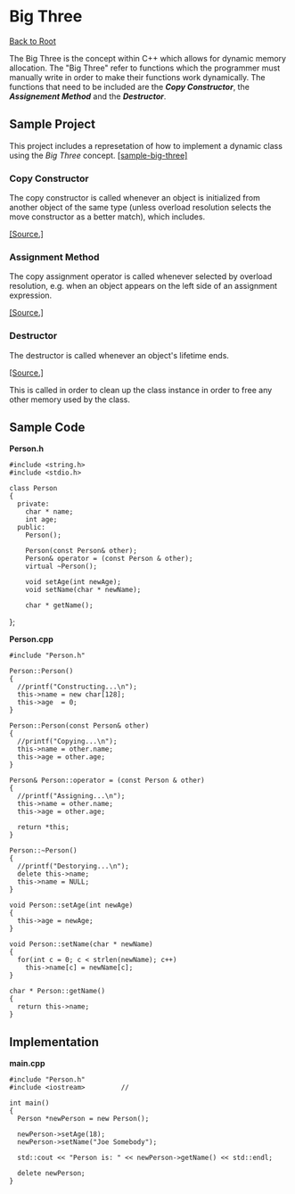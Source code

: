 Big Three
=========

[Back to Root](../../../../README.md#covered-topics)

The Big Three is the concept within C++ which allows for dynamic memory allocation. The "Big Three" refer to functions which the programmer must manually write in order to make their functions work dynamically. The functions that need to be included are the ***Copy Constructor***, the ***Assignement Method*** and the ***Destructor***.

## Sample Project
This project includes a represetation of how to implement a dynamic class using the *Big Three* concept. [[sample-big-three]](sample-big-three.zip)


### Copy Constructor

  The copy constructor is called whenever an object is initialized from another object of the same type (unless overload resolution selects the move constructor as a better match), which includes. <p><a href="http://en.cppreference.com/w/cpp/language/copy_constructor" target="_blank">[Source.]</a></p>

### Assignment Method

  The copy assignment operator is called whenever selected by overload resolution, e.g. when an object appears on the left side of an assignment expression. <p><a href="http://en.cppreference.com/w/cpp/language/as_operator" target="_blank">[Source.]</a></p>

### Destructor

The destructor is called whenever an object's lifetime ends. <p><a style="" href="http://en.cppreference.com/w/cpp/language/destructor" target="_blank">[Source.]</a></p> This is called in order to clean up the class instance in order to free any other memory used by the class.

## Sample Code

**Person.h**

    #include <string.h>
    #include <stdio.h>

    class Person
    { 
      private:
        char * name;
        int age;
      public:
        Person();
    
        Person(const Person& other);
        Person& operator = (const Person & other);
        virtual ~Person();
         
        void setAge(int newAge);
        void setName(char * newName);
        
        char * getName();
};

**Person.cpp**
    
    #include "Person.h"

    Person::Person()
    {
      //printf("Constructing...\n");
      this->name = new char[128];
      this->age  = 0;
    }

    Person::Person(const Person& other)
    {
      //printf("Copying...\n");
      this->name = other.name;
      this->age = other.age;
    }

    Person& Person::operator = (const Person & other)
    {
      //printf("Assigning...\n");
      this->name = other.name;
      this->age = other.age;

      return *this;
    }

    Person::~Person()
    {
      //printf("Destorying...\n");
      delete this->name;
      this->name = NULL;
    }

    void Person::setAge(int newAge)
    {
      this->age = newAge;
    } 

    void Person::setName(char * newName)
    {
      for(int c = 0; c < strlen(newName); c++)
        this->name[c] = newName[c];
    }

    char * Person::getName()
    {
      return this->name;
    }

## Implementation

  **main.cpp**

    #include "Person.h"
    #include <iostream>         //

    int main()
    {
      Person *newPerson = new Person();

      newPerson->setAge(18);
      newPerson->setName("Joe Somebody");

      std::cout << "Person is: " << newPerson->getName() << std::endl;

      delete newPerson;
    }